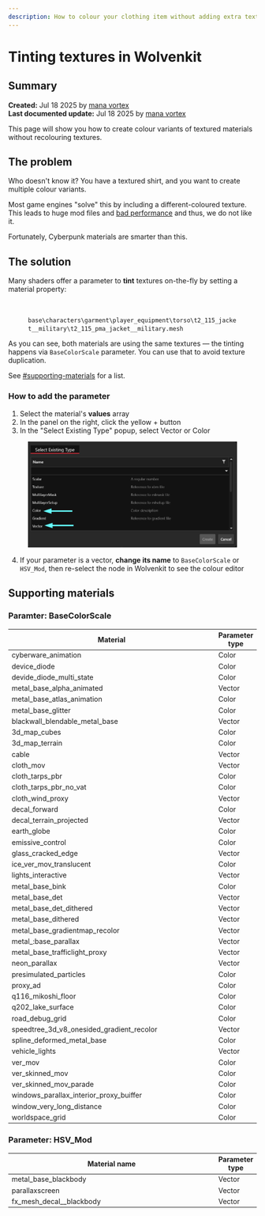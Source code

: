 ```yaml
---
description: How to colour your clothing item without adding extra textures
---
```


# Tinting textures in Wolvenkit

## Summary

**Created:** Jul 18 2025 by [mana vortex](https://app.gitbook.com/u/NfZBoxGegfUqB33J9HXuCs6PVaC3 "mention")\
**Last documented update:** Jul 18 2025 by [mana vortex](https://app.gitbook.com/u/NfZBoxGegfUqB33J9HXuCs6PVaC3 "mention")

This page will show you how to create colour variants of textured materials without recolouring textures.

## The problem

Who doesn't know it? You have a textured shirt, and you want to create multiple colour variants.&#x20;

Most game engines "solve" this by including a different-coloured texture. This leads to huge mod files and [bad performance](../../3d-modelling/on-4k-textures-and-high-poly-meshes.md#texture-resolution-and-visual-return) and thus, we do not like it.

Fortunately, Cyberpunk materials are smarter than this.

## The solution

Many shaders offer a parameter to **tint** textures on-the-fly by setting a material property:

<figure><img src="broken-reference" alt=""><figcaption><p><code>base\characters\garment\player_equipment\torso\t2_115_jacket__military\t2_115_pma_jacket__military.mesh</code></p></figcaption></figure>

As you can see, both materials are using the same textures — the tinting happens via `BaseColorScale` parameter. You can use that to avoid texture duplication.

See [#supporting-materials](tinting-textures-in-wolvenkit.md#supporting-materials "mention") for a list.

### How to add the parameter

1. Select the material's **values** array&#x20;
2. In the panel on the right, click the yellow + button
3. In the "Select Existing Type" popup, select Vector or Color

<figure><img src="../../../.gitbook/assets/tinting_textures_create_parameter.png" alt=""><figcaption></figcaption></figure>

4. If your parameter is a vector, **change its name** to `BaseColorScale` or `HSV_Mod`, then re-select the node in Wolvenkit to see the colour editor

## Supporting materials

### Paramter: BaseColorScale

<table><thead><tr><th width="530.3333740234375">Material</th><th>Parameter type</th></tr></thead><tbody><tr><td>cyberware_animation</td><td>Color</td></tr><tr><td>device_diode</td><td>Color</td></tr><tr><td>devide_diode_multi_state</td><td>Color</td></tr><tr><td>metal_base_alpha_animated</td><td>Vector</td></tr><tr><td>metal_base_atlas_animation</td><td>Color</td></tr><tr><td>metal_base_glitter</td><td>Color</td></tr><tr><td>blackwall_blendable_metal_base</td><td>Vector</td></tr><tr><td>3d_map_cubes</td><td>Color</td></tr><tr><td>3d_map_terrain</td><td>Color</td></tr><tr><td>cable</td><td>Vector</td></tr><tr><td>cloth_mov</td><td>Vector</td></tr><tr><td>cloth_tarps_pbr</td><td>Color</td></tr><tr><td>cloth_tarps_pbr_no_vat</td><td>Color</td></tr><tr><td>cloth_wind_proxy</td><td>Vector</td></tr><tr><td>decal_forward</td><td>Color</td></tr><tr><td>decal_terrain_projected</td><td>Vector</td></tr><tr><td>earth_globe</td><td>Color</td></tr><tr><td>emissive_control</td><td>Color</td></tr><tr><td>glass_cracked_edge</td><td>Vector</td></tr><tr><td>ice_ver_mov_translucent</td><td>Color</td></tr><tr><td>lights_interactive</td><td>Vector</td></tr><tr><td>metal_base_bink</td><td>Color</td></tr><tr><td>metal_base_det</td><td>Vector</td></tr><tr><td>metal_base_det_dithered</td><td>Vector</td></tr><tr><td>metal_base_dithered</td><td>Vector</td></tr><tr><td>metal_base_gradientmap_recolor</td><td>Vector</td></tr><tr><td>metal_:base_parallax</td><td>Vector</td></tr><tr><td>metal_base_trafficlight_proxy</td><td>Vector</td></tr><tr><td>neon_parallax</td><td>Vector</td></tr><tr><td>presimulated_particles</td><td>Color</td></tr><tr><td>proxy_ad</td><td>Color</td></tr><tr><td>q116_mikoshi_floor</td><td>Color</td></tr><tr><td>q202_lake_surface</td><td>Color</td></tr><tr><td>road_debug_grid</td><td>Color</td></tr><tr><td>speedtree_3d_v8_onesided_gradient_recolor</td><td>Vector</td></tr><tr><td>spline_deformed_metal_base</td><td>Color</td></tr><tr><td>vehicle_lights</td><td>Vector</td></tr><tr><td>ver_mov</td><td>Color</td></tr><tr><td>ver_skinned_mov</td><td>Color</td></tr><tr><td>ver_skinned_mov_parade</td><td>Color</td></tr><tr><td>windows_parallax_interior_proxy_buiffer</td><td>Color</td></tr><tr><td>window_very_long_distance</td><td>Color</td></tr><tr><td>worldspace_grid</td><td>Color</td></tr></tbody></table>

### Parameter: HSV\_Mod

<table><thead><tr><th width="529.3333129882812">Material name</th><th>Parameter type</th></tr></thead><tbody><tr><td>metal_base_blackbody</td><td>Vector</td></tr><tr><td>parallaxscreen</td><td>Vector</td></tr><tr><td>fx_mesh_decal__blackbody</td><td>Vector</td></tr></tbody></table>
